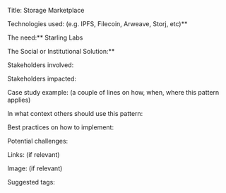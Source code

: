 Title: Storage Marketplace

Technologies used: (e.g. IPFS, Filecoin, Arweave, Storj, etc)**

The need:**
Starling Labs

The Social or Institutional Solution:**

Stakeholders involved:

Stakeholders impacted:

Case study example: (a couple of lines on how, when, where this pattern applies)

In what context others should use this pattern:

Best practices on how to implement:

Potential challenges:

Links: (if relevant)

Image: (if relevant)

Suggested tags:
